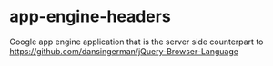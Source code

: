 # app-engine-headers
Google app engine application that is the server side counterpart to https://github.com/dansingerman/jQuery-Browser-Language

